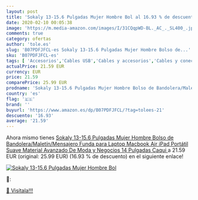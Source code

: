 ```yaml
---
layout: post
title: 'Sokaly 13-15.6 Pulgadas Mujer Hombre Bol al 16.93 % de descuento'
date: 2020-02-10 00:05:38
image: 'https://m.media-amazon.com/images/I/31CQqpWD-BL._AC_._SL400_.jpg'
comments: true
category: ofertas
author: 'tole.es'
slug: 'B07PDFJFCL-es Sokaly 13-15.6 Pulgadas Mujer Hombre Bolso de...'
sku: 'B07PDFJFCL-es'
tags: [ 'Accesorios','Cables USB','Cables y accesorios','Cables y conectores','Informática','ipad', ]
actualPrice: 21.59 EUR
currency: EUR
price: 21.59
comparePrice: 25.99 EUR
prodname: 'Sokaly 13-15.6 Pulgadas Mujer Hombre Bolso de Bandolera/Maletín/Mensajero Funda para Laptop Macbook Air iPad Portátil Suave Material Avanzado De Moda y Negocios  14 Pulgadas  Caqui '
country: 'es'
flag: '🇪🇸'
brand: ''
buyurl: 'https://www.amazon.es/dp/B07PDFJFCL/?tag=tolees-21'
descuento: '16.93'
average: '21.59'
---
```


Ahora mismo tienes [Sokaly 13-15.6 Pulgadas Mujer Hombre Bolso de Bandolera/Maletín/Mensajero Funda para Laptop Macbook Air iPad Portátil Suave Material Avanzado De Moda y Negocios  14 Pulgadas  Caqui ](https://www.amazon.es/dp/B07PDFJFCL/?tag=tolees-21) a 21.59 EUR (original: 25.99 EUR) (16.93 %  de descuento) en el siguiente enlace!

[![Sokaly 13-15.6 Pulgadas Mujer Hombre Bol](https://m.media-amazon.com/images/I/31CQqpWD-BL._AC_._SL400_.jpg)](https://www.amazon.es/dp/B07PDFJFCL/?tag=tolees-21)

🔎:


[🛒 Visítala!!!](https://www.amazon.es/dp/B07PDFJFCL/?tag=tolees-21)
